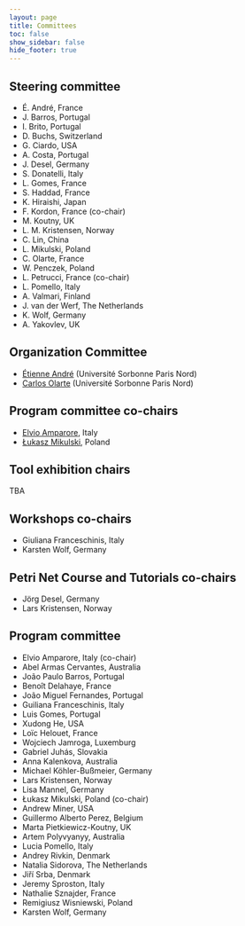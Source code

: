 ```yaml
---
layout: page
title: Committees
toc: false
show_sidebar: false
hide_footer: true
---
```


## Steering committee

* É. André, France
* J. Barros, Portugal
* I. Brito, Portugal
* D. Buchs, Switzerland
* G. Ciardo, USA
* A. Costa, Portugal
* J. Desel, Germany
* S. Donatelli, Italy
* L. Gomes, France
* S. Haddad, France
* K. Hiraishi, Japan
* F. Kordon, France (co-chair)
* M. Koutny, UK
* L. M. Kristensen, Norway
* C. Lin, China
* L. Mikulski, Poland
* C. Olarte, France
* W. Penczek, Poland
* L. Petrucci, France (co-chair)
* L. Pomello, Italy
* A. Valmari, Finland
* J. van der Werf, The Netherlands
* K. Wolf, Germany
* A. Yakovlev, UK



## Organization Committee
 * [Étienne André](https://lipn.univ-paris13.fr/~andre/) (Université Sorbonne Paris Nord)
 * [Carlos Olarte](https://sites.google.com/site/carlosolarte) (Université Sorbonne Paris Nord)

## Program committee co-chairs
* [Elvio Amparore](https://informatica.unito.it/persone/elviogilberto.amparore), Italy
* [Łukasz Mikulski](https://ipipan.waw.pl/en/institute/employees/lukasz-mikulski), Poland

## Tool exhibition chairs
TBA

## Workshops co-chairs
* Giuliana Franceschinis, Italy
* Karsten Wolf, Germany

## Petri Net Course and Tutorials co-chairs
* Jörg Desel, Germany
* Lars Kristensen, Norway 

## Program committee

  * Elvio Amparore, Italy (co-chair)
  * Abel Armas Cervantes, Australia 
  * João Paulo Barros, Portugal 
  * Benoît Delahaye, France 
  * João Miguel Fernandes, Portugal 
  * Guiliana Franceschinis, Italy 
  * Luis Gomes, Portugal 
  * Xudong He, USA 
  * Loïc Helouet, France 
  * Wojciech Jamroga, Luxemburg 
  * Gabriel Juhás, Slovakia 
  * Anna Kalenkova, Australia 
  * Michael Köhler-Bußmeier, Germany 
  * Lars Kristensen, Norway 
  * Lisa Mannel, Germany 
  * Łukasz Mikulski, Poland (co-chair)
  * Andrew Miner, USA
  * Guillermo Alberto Perez, Belgium 
  * Marta Pietkiewicz-Koutny, UK 
  * Artem Polyvyanyy, Australia 
  * Lucia Pomello, Italy 
  * Andrey Rivkin, Denmark 
  * Natalia Sidorova, The Netherlands 
  * Jiří Srba, Denmark 
  * Jeremy Sproston, Italy 
  * Nathalie Sznajder, France 
  * Remigiusz Wisniewski, Poland 
  * Karsten Wolf, Germany
